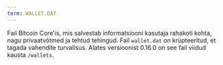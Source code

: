 ```yaml
---
term: WALLET.DAT
---
```


Fail Bitcoin Core'is, mis salvestab informatsiooni kasutaja rahakoti kohta, nagu privaatvõtmed ja tehtud tehingud. Fail `wallet.dat` on krüpteeritud, et tagada vahendite turvalisus. Alates versioonist 0.16.0 on see fail viidud kausta `/wallets`.